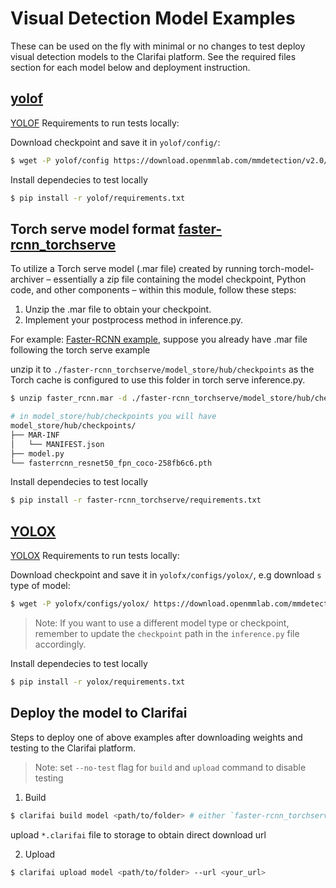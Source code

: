 # Visual Detection Model Examples

These can be used on the fly with minimal or no changes to test deploy visual detection models to the Clarifai platform. See the required files section for each model below and deployment instruction.

## [yolof](./yolof/)

[YOLOF](https://github.com/open-mmlab/mmdetection/tree/v3.0.0rc3/configs/yolof) Requirements to run tests locally:

Download checkpoint and save it in `yolof/config/`:

```bash
$ wget -P yolof/config https://download.openmmlab.com/mmdetection/v2.0/yolof/yolof_r50_c5_8x8_1x_coco/yolof_r50_c5_8x8_1x_coco_20210425_024427-8e864411.pth
```

Install dependecies to test locally

```bash
$ pip install -r yolof/requirements.txt
```

## Torch serve model format  [faster-rcnn_torchserve](./faster-rcnn_torchserve/)

To utilize a Torch serve model (.mar file) created by running torch-model-archiver – essentially a zip file containing the model checkpoint, Python code, and other components – within this module, follow these steps:

1. Unzip the .mar file to obtain your checkpoint.
2. Implement your postprocess method in inference.py.

For example: [Faster-RCNN example](https://github.com/pytorch/serve/tree/master/examples/object_detector/fast-rcnn), suppose you already have .mar file following the torch serve example

unzip it to `./faster-rcnn_torchserve/model_store/hub/checkpoints` as the Torch cache is configured to use this folder in torch serve inference.py.

```bash
$ unzip faster_rcnn.mar -d ./faster-rcnn_torchserve/model_store/hub/checkpoints/
```

```bash
# in model_store/hub/checkpoints you will have
model_store/hub/checkpoints/
├── MAR-INF
│   └── MANIFEST.json
├── model.py
└── fasterrcnn_resnet50_fpn_coco-258fb6c6.pth
```

Install dependecies to test locally

```bash
$ pip install -r faster-rcnn_torchserve/requirements.txt
```

## [YOLOX](./yolox/)

[YOLOX](https://github.com/open-mmlab/mmdetection/tree/v3.0.0rc3/configs/yolox) Requirements to run tests locally:

Download checkpoint and save it in `yolofx/configs/yolox/`, e.g download `s` type of model:

```bash
$ wget -P yolofx/configs/yolox/ https://download.openmmlab.com/mmdetection/v2.0/yolox/yolox_s_8x8_300e_coco/yolox_s_8x8_300e_coco_20211121_095711-4592a793.pth
```
>Note: If you want to use a different model type or checkpoint, remember to update the `checkpoint` path in the `inference.py` file accordingly.

Install dependecies to test locally

```bash
$ pip install -r yolox/requirements.txt
```


## Deploy the model to Clarifai

Steps to deploy one of above examples after downloading weights and testing to the Clarifai platform.

>Note: set `--no-test` flag for `build` and `upload` command to disable testing

1. Build

```bash
$ clarifai build model <path/to/folder> # either `faster-rcnn_torchserve` or `yolof` or `yolox`
```

upload `*.clarifai` file to storage to obtain direct download url

2. Upload

```bash
$ clarifai upload model <path/to/folder> --url <your_url> 
```